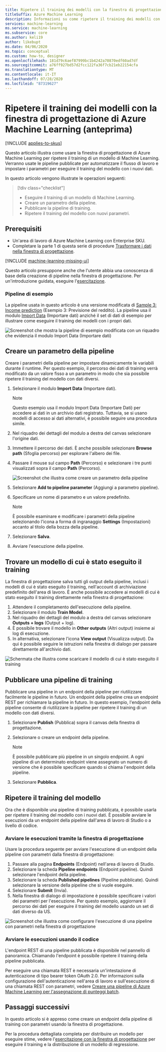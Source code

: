 ```yaml
---
title: Ripetere il training dei modelli con la finestra di progettazione di Azure Machine Learning (anteprima)
titleSuffix: Azure Machine Learning
description: Informazioni su come ripetere il training dei modelli con le pipeline pubblicate nella finestra di progettazione di Azure Machine Learning (anteprima).
services: machine-learning
ms.service: machine-learning
ms.subservice: core
ms.author: keli19
author: likebupt
ms.date: 04/06/2020
ms.topic: conceptual
ms.custom: how-to, designer
ms.openlocfilehash: 181d79c6aef87999bc1b4242a70870edf60ad7df
ms.sourcegitcommit: a76ff927bd57d2fcc122fa36f7cb21eb22154cfa
ms.translationtype: MT
ms.contentlocale: it-IT
ms.lasthandoff: 07/28/2020
ms.locfileid: "87319627"
---
```

# <a name="retrain-models-with-azure-machine-learning-designer-preview"></a>Ripetere il training dei modelli con la finestra di progettazione di Azure Machine Learning (anteprima)
[!INCLUDE [applies-to-skus](../../includes/aml-applies-to-enterprise-sku.md)]

Questo articolo illustra come usare la finestra di progettazione di Azure Machine Learning per ripetere il training di un modello di Machine Learning. Verranno usate le pipeline pubblicate per automatizzare il flusso di lavoro e impostare i parametri per eseguire il training del modello con i nuovi dati. 

In questo articolo vengono illustrate le operazioni seguenti:

> [!div class="checklist"]
> * Eseguire il training di un modello di Machine Learning.
> * Creare un parametro della pipeline.
> * Pubblicare la pipeline di training.
> * Ripetere il training del modello con nuovi parametri.

## <a name="prerequisites"></a>Prerequisiti

* Un'area di lavoro di Azure Machine Learning con Enterprise SKU.
* Completare la parte 1 di questa serie di procedure [Trasformare i dati nella finestra di progettazione](how-to-designer-transform-data.md).

[!INCLUDE [machine-learning-missing-ui](../../includes/machine-learning-missing-ui.md)]

Questo articolo presuppone anche che l'utente abbia una conoscenza di base della creazione di pipeline nella finestra di progettazione. Per un'introduzione guidata, eseguire l'[esercitazione](tutorial-designer-automobile-price-train-score.md). 

### <a name="sample-pipeline"></a>Pipeline di esempio

La pipeline usata in questo articolo è una versione modificata di [Sample 3: Income prediction](samples-designer.md#classification) (Esempio 3: Previsione del reddito). La pipeline usa il modulo [Import Data](algorithm-module-reference/import-data.md) (Importare dati) anziché il set di dati di esempio per illustrare come eseguire il training dei modelli con i propri dati.

![Screenshot che mostra la pipeline di esempio modificata con un riquadro che evidenzia il modulo Import Data (Importare dati)](./media/how-to-retrain-designer/modified-sample-pipeline.png)

## <a name="create-a-pipeline-parameter"></a>Creare un parametro della pipeline

Creare i parametri della pipeline per impostare dinamicamente le variabili durante il runtime. Per questo esempio, il percorso dei dati di training verrà modificato da un valore fisso a un parametro in modo che sia possibile ripetere il training del modello con dati diversi.

1. Selezionare il modulo **Import Data** (Importare dati).

    > [!NOTE]
    > Questo esempio usa il modulo Import Data (Importare Dati) per accedere ai dati in un archivio dati registrato. Tuttavia, se si usano modelli di accesso ai dati alternativi, è possibile seguire una procedura simile.

1. Nel riquadro dei dettagli del modulo a destra del canvas selezionare l'origine dati.

1. Immettere il percorso dei dati. È anche possibile selezionare **Browse path** (Sfoglia percorso) per esplorare l'albero dei file. 

1. Passare il mouse sul campo **Path** (Percorso) e selezionare i tre punti visualizzati sopra il campo **Path** (Percorso).

    ![Screenshot che illustra come creare un parametro della pipeline](media/how-to-retrain-designer/add-pipeline-parameter.png)

1. Selezionare **Add to pipeline parameter** (Aggiungi a parametro pipeline).

1. Specificare un nome di parametro e un valore predefinito.

   > [!NOTE]
   > È possibile esaminare e modificare i parametri della pipeline selezionando l'icona a forma di ingranaggio **Settings** (Impostazioni) accanto al titolo della bozza della pipeline. 

1. Selezionare **Salva**.

1. Avviare l'esecuzione della pipeline.

## <a name="find-a-trained-model"></a>Trovare un modello di cui è stato eseguito il training

La finestra di progettazione salva tutti gli output della pipeline, inclusi i modelli di cui è stato eseguito il training, nell'account di archiviazione predefinito dell'area di lavoro. È anche possibile accedere ai modelli di cui è stato eseguito il training direttamente nella finestra di progettazione:

1. Attendere il completamento dell'esecuzione della pipeline.
1. Selezionare il modulo **Train Model**.
1. Nel riquadro dei dettagli del modulo a destra del canvas selezionare **Outputs + logs** (Output + log).
1. È possibile trovare il modello in **Other outputs** (Altri output) insieme ai log di esecuzione.
1. In alternativa, selezionare l'icona **View output** (Visualizza output). Da qui è possibile seguire le istruzioni nella finestra di dialogo per passare direttamente all'archivio dati. 

![Schermata che illustra come scaricare il modello di cui è stato eseguito il training](./media/how-to-retrain-designer/trained-model-view-output.png)

## <a name="publish-a-training-pipeline"></a>Pubblicare una pipeline di training

Pubblicare una pipeline in un endpoint della pipeline per riutilizzare facilmente le pipeline in futuro. Un endpoint della pipeline crea un endpoint REST per richiamare la pipeline in futuro. In questo esempio, l'endpoint della pipeline consente di riutilizzare la pipeline per ripetere il training di un modello con dati diversi.

1. Selezionare **Publish** (Pubblica) sopra il canvas della finestra di progettazione.
1. Selezionare o creare un endpoint della pipeline.

   > [!NOTE]
   > È possibile pubblicare più pipeline in un singolo endpoint. A ogni pipeline di un determinato endpoint viene assegnato un numero di versione che è possibile specificare quando si chiama l'endpoint della pipeline.

1. Selezionare **Pubblica**.

## <a name="retrain-your-model"></a>Ripetere il training del modello

Ora che è disponibile una pipeline di training pubblicata, è possibile usarla per ripetere il training del modello con i nuovi dati. È possibile avviare le esecuzioni da un endpoint della pipeline dall'area di lavoro di Studio o a livello di codice.

### <a name="submit-runs-by-using-the-designer"></a>Avviare le esecuzioni tramite la finestra di progettazione

Usare la procedura seguente per avviare l'esecuzione di un endpoint della pipeline con parametri dalla finestra di progettazione:

1. Passare alla pagina **Endpoints** (Endpoint) nell'area di lavoro di Studio.
1. Selezionare la scheda **Pipeline endpoints** (Endpoint pipeline). Quindi selezionare l'endpoint della pipeline.
1. Selezionare la scheda **Published pipelines** (Pipeline pubblicate). Quindi selezionare la versione della pipeline che si vuole eseguire.
1. Selezionare **Submit** (Invia).
1. Nella finestra di dialogo di impostazione è possibile specificare i valori dei parametri per l'esecuzione. Per questo esempio, aggiornare il percorso dei dati per eseguire il training del modello usando un set di dati diverso da US.

![Screenshot che illustra come configurare l'esecuzione di una pipeline con parametri nella finestra di progettazione](./media/how-to-retrain-designer/published-pipeline-run.png)

### <a name="submit-runs-by-using-code"></a>Avviare le esecuzioni usando il codice

L'endpoint REST di una pipeline pubblicata è disponibile nel pannello di panoramica. Chiamando l'endpoint è possibile ripetere il training della pipeline pubblicata.

Per eseguire una chiamata REST è necessaria un'intestazione di autenticazione di tipo bearer token OAuth 2.0. Per informazioni sulla configurazione dell'autenticazione nell'area di lavoro e sull'esecuzione di una chiamata REST con parametri, vedere [Creare una pipeline di Azure Machine Learning per l'assegnazione di punteggi batch](tutorial-pipeline-batch-scoring-classification.md#publish-and-run-from-a-rest-endpoint).

## <a name="next-steps"></a>Passaggi successivi

In questo articolo si è appreso come creare un endpoint della pipeline di training con parametri usando la finestra di progettazione.

Per la procedura dettagliata completa per distribuire un modello per eseguire stime, vedere l'[esercitazione con la finestra di progettazione](tutorial-designer-automobile-price-train-score.md) per eseguire il training e la distribuzione di un modello di regressione.
